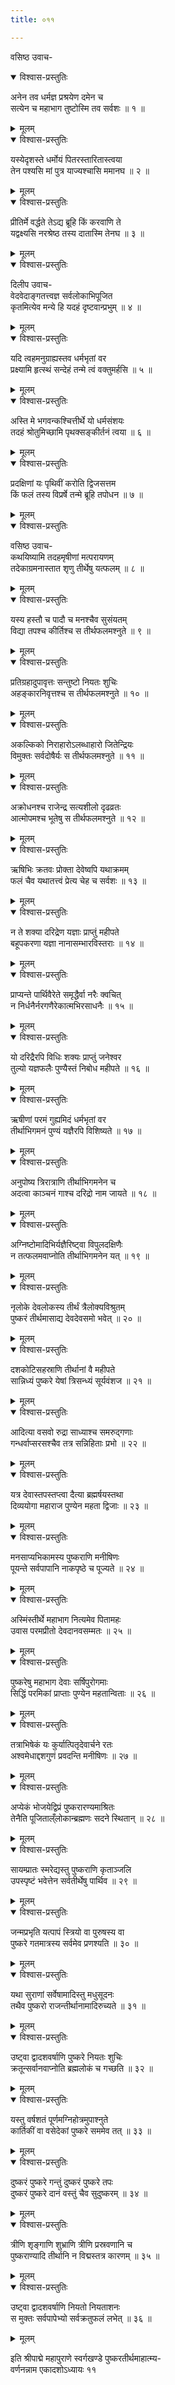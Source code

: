 ```yaml
---
title: ०११

---
```

वसिष्ठ उवाच-  

<details open><summary>विश्वास-प्रस्तुतिः</summary>

अनेन तव धर्मज्ञ प्रश्रयेण दमेन च  
सत्येन च महाभाग तुष्टोस्मि तव सर्वशः ॥ १ ॥
</details>

<details><summary>मूलम्</summary>

अनेन तव धर्मज्ञ प्रश्रयेण दमेन च  
सत्येन च महाभाग तुष्टोस्मि तव सर्वशः ॥ १ ॥
</details>



<details open><summary>विश्वास-प्रस्तुतिः</summary>

यस्येदृशस्ते धर्मोयं पितरस्तारितास्त्वया  
तेन पश्यसि मां पुत्र याज्यश्चासि ममानघ ॥ २ ॥
</details>

<details><summary>मूलम्</summary>

यस्येदृशस्ते धर्मोयं पितरस्तारितास्त्वया  
तेन पश्यसि मां पुत्र याज्यश्चासि ममानघ ॥ २ ॥
</details>



<details open><summary>विश्वास-प्रस्तुतिः</summary>

प्रीतिर्मे वर्द्धते तेऽद्य ब्रूहि किं करवाणि ते  
यद्वक्ष्यसि नरश्रेष्ठ तस्य दातास्मि तेनघ ॥ ३ ॥
</details>

<details><summary>मूलम्</summary>

प्रीतिर्मे वर्द्धते तेऽद्य ब्रूहि किं करवाणि ते  
यद्वक्ष्यसि नरश्रेष्ठ तस्य दातास्मि तेनघ ॥ ३ ॥
</details>



<details open><summary>विश्वास-प्रस्तुतिः</summary>

दिलीप उवाच-  
वेदवेदाङ्गतत्त्वज्ञ सर्वलोकाभिपूजित  
कृतमित्येव मन्ये हि यदहं दृष्टवान्प्रभुम् ॥ ४ ॥
</details>

<details><summary>मूलम्</summary>

दिलीप उवाच-  
वेदवेदाङ्गतत्त्वज्ञ सर्वलोकाभिपूजित  
कृतमित्येव मन्ये हि यदहं दृष्टवान्प्रभुम् ॥ ४ ॥
</details>



<details open><summary>विश्वास-प्रस्तुतिः</summary>

यदि त्वहमनुग्राह्यस्तव धर्मभृतां वर  
प्रक्ष्यामि हृत्स्थं सन्देहं तन्मे त्वं वक्तुमर्हसि ॥ ५ ॥
</details>

<details><summary>मूलम्</summary>

यदि त्वहमनुग्राह्यस्तव धर्मभृतां वर  
प्रक्ष्यामि हृत्स्थं सन्देहं तन्मे त्वं वक्तुमर्हसि ॥ ५ ॥
</details>



<details open><summary>विश्वास-प्रस्तुतिः</summary>

अस्ति मे भगवन्कश्चित्तीर्थे यो धर्मसंशयः  
तदहं श्रोतुमिच्छामि पृथक्सङ्कीर्तनं त्वया ॥ ६ ॥
</details>

<details><summary>मूलम्</summary>

अस्ति मे भगवन्कश्चित्तीर्थे यो धर्मसंशयः  
तदहं श्रोतुमिच्छामि पृथक्सङ्कीर्तनं त्वया ॥ ६ ॥
</details>



<details open><summary>विश्वास-प्रस्तुतिः</summary>

प्रदक्षिणां यः पृथिवीं करोति द्विजसत्तम  
किं फलं तस्य विप्रर्षे तन्मे ब्रूहि तपोधन ॥ ७ ॥
</details>

<details><summary>मूलम्</summary>

प्रदक्षिणां यः पृथिवीं करोति द्विजसत्तम  
किं फलं तस्य विप्रर्षे तन्मे ब्रूहि तपोधन ॥ ७ ॥
</details>



<details open><summary>विश्वास-प्रस्तुतिः</summary>

वसिष्ठ उवाच-  
कथयिष्यामि तदहमृषीणां मत्परायणम्  
तदेकाग्रमनास्तात शृणु तीर्थेषु यत्फलम् ॥ ८ ॥
</details>

<details><summary>मूलम्</summary>

वसिष्ठ उवाच-  
कथयिष्यामि तदहमृषीणां मत्परायणम्  
तदेकाग्रमनास्तात शृणु तीर्थेषु यत्फलम् ॥ ८ ॥
</details>



<details open><summary>विश्वास-प्रस्तुतिः</summary>

यस्य हस्तौ च पादौ च मनश्चैव सुसंयतम्  
विद्या तपश्च कीर्तिश्च स तीर्थफलमश्नुते ॥ ९ ॥
</details>

<details><summary>मूलम्</summary>

यस्य हस्तौ च पादौ च मनश्चैव सुसंयतम्  
विद्या तपश्च कीर्तिश्च स तीर्थफलमश्नुते ॥ ९ ॥
</details>



<details open><summary>विश्वास-प्रस्तुतिः</summary>

प्रतिग्रहादुपावृत्तः सन्तुष्टो नियतः शुचिः  
अहङ्कारनिवृत्तश्च स तीर्थफलमश्नुते ॥ १० ॥
</details>

<details><summary>मूलम्</summary>

प्रतिग्रहादुपावृत्तः सन्तुष्टो नियतः शुचिः  
अहङ्कारनिवृत्तश्च स तीर्थफलमश्नुते ॥ १० ॥
</details>



<details open><summary>विश्वास-प्रस्तुतिः</summary>

अकल्किको निराहारोऽलब्धाहारो जितेन्द्रियः  
विमुक्तः सर्वदोषैर्यः स तीर्थफलमश्नुते ॥ ११ ॥
</details>

<details><summary>मूलम्</summary>

अकल्किको निराहारोऽलब्धाहारो जितेन्द्रियः  
विमुक्तः सर्वदोषैर्यः स तीर्थफलमश्नुते ॥ ११ ॥
</details>



<details open><summary>विश्वास-प्रस्तुतिः</summary>

अक्रोधनश्च राजेन्द्र सत्यशीलो दृढव्रतः  
आत्मोपमश्च भूतेषु स तीर्थफलमश्नुते ॥ १२ ॥
</details>

<details><summary>मूलम्</summary>

अक्रोधनश्च राजेन्द्र सत्यशीलो दृढव्रतः  
आत्मोपमश्च भूतेषु स तीर्थफलमश्नुते ॥ १२ ॥
</details>



<details open><summary>विश्वास-प्रस्तुतिः</summary>

ऋषिभिः क्रतवः प्रोक्ता देवेष्वपि यथाक्रमम्  
फलं चैव यथातत्त्वं प्रेत्य चेह च सर्वशः ॥ १३ ॥
</details>

<details><summary>मूलम्</summary>

ऋषिभिः क्रतवः प्रोक्ता देवेष्वपि यथाक्रमम्  
फलं चैव यथातत्त्वं प्रेत्य चेह च सर्वशः ॥ १३ ॥
</details>



<details open><summary>विश्वास-प्रस्तुतिः</summary>

न ते शक्या दरिद्रेण यज्ञाः प्राप्तुं महीपते  
बहूपकरणा यज्ञा नानासम्भारविस्तराः ॥ १४ ॥
</details>

<details><summary>मूलम्</summary>

न ते शक्या दरिद्रेण यज्ञाः प्राप्तुं महीपते  
बहूपकरणा यज्ञा नानासम्भारविस्तराः ॥ १४ ॥
</details>



<details open><summary>विश्वास-प्रस्तुतिः</summary>

प्राप्यन्ते पार्थिवैरेते समृद्धैर्वा नरैः क्वचित्  
न निर्धनैर्नरगणैरेकात्मभिरसाधनैः ॥ १५ ॥
</details>

<details><summary>मूलम्</summary>

प्राप्यन्ते पार्थिवैरेते समृद्धैर्वा नरैः क्वचित्  
न निर्धनैर्नरगणैरेकात्मभिरसाधनैः ॥ १५ ॥
</details>



<details open><summary>विश्वास-प्रस्तुतिः</summary>

यो दरिद्रैरपि विधिः शक्यः प्राप्तुं जनेश्वर  
तुल्यो यज्ञफलैः पुण्यैस्तं निबोध महीपते ॥ १६ ॥
</details>

<details><summary>मूलम्</summary>

यो दरिद्रैरपि विधिः शक्यः प्राप्तुं जनेश्वर  
तुल्यो यज्ञफलैः पुण्यैस्तं निबोध महीपते ॥ १६ ॥
</details>



<details open><summary>विश्वास-प्रस्तुतिः</summary>

ऋषीणां परमं गुह्यमिदं धर्मभृतां वर  
तीर्थाभिगमनं पुण्यं यज्ञैरपि विशिष्यते ॥ १७ ॥
</details>

<details><summary>मूलम्</summary>

ऋषीणां परमं गुह्यमिदं धर्मभृतां वर  
तीर्थाभिगमनं पुण्यं यज्ञैरपि विशिष्यते ॥ १७ ॥
</details>



<details open><summary>विश्वास-प्रस्तुतिः</summary>

अनुपोष्य त्रिरात्राणि तीर्थाभिगमनेन च  
अदत्वा काञ्चनं गाश्च दरिद्रो नाम जायते ॥ १८ ॥
</details>

<details><summary>मूलम्</summary>

अनुपोष्य त्रिरात्राणि तीर्थाभिगमनेन च  
अदत्वा काञ्चनं गाश्च दरिद्रो नाम जायते ॥ १८ ॥
</details>



<details open><summary>विश्वास-प्रस्तुतिः</summary>

अग्निष्टोमादिभिर्यज्ञैरिष्ट्वा विपुलदक्षिणैः  
न तत्फलमवाप्नोति तीर्थाभिगमनेन यत् ॥ १९ ॥
</details>

<details><summary>मूलम्</summary>

अग्निष्टोमादिभिर्यज्ञैरिष्ट्वा विपुलदक्षिणैः  
न तत्फलमवाप्नोति तीर्थाभिगमनेन यत् ॥ १९ ॥
</details>



<details open><summary>विश्वास-प्रस्तुतिः</summary>

नृलोके देवलोकस्य तीर्थं त्रैलोक्यविश्रुतम्  
पुष्करं तीर्थमासाद्य देवदेवसमो भवेत् ॥ २० ॥
</details>

<details><summary>मूलम्</summary>

नृलोके देवलोकस्य तीर्थं त्रैलोक्यविश्रुतम्  
पुष्करं तीर्थमासाद्य देवदेवसमो भवेत् ॥ २० ॥
</details>



<details open><summary>विश्वास-प्रस्तुतिः</summary>

दशकोटिसहस्राणि तीर्थानां वै महीपते  
सान्निध्यं पुष्करे येषां त्रिसन्ध्यं सूर्यवंशज ॥ २१ ॥
</details>

<details><summary>मूलम्</summary>

दशकोटिसहस्राणि तीर्थानां वै महीपते  
सान्निध्यं पुष्करे येषां त्रिसन्ध्यं सूर्यवंशज ॥ २१ ॥
</details>



<details open><summary>विश्वास-प्रस्तुतिः</summary>

आदित्या वसवो रुद्रा साध्याश्च समरुद्गणाः  
गन्धर्वाप्सरसश्चैव तत्र सन्निहिताः प्रभो ॥ २२ ॥
</details>

<details><summary>मूलम्</summary>

आदित्या वसवो रुद्रा साध्याश्च समरुद्गणाः  
गन्धर्वाप्सरसश्चैव तत्र सन्निहिताः प्रभो ॥ २२ ॥
</details>



<details open><summary>विश्वास-प्रस्तुतिः</summary>

यत्र देवास्तपस्तप्त्वा दैत्या ब्रह्मर्षयस्तथा  
दिव्ययोगा महाराज पुण्येन महता द्विजाः ॥ २३ ॥
</details>

<details><summary>मूलम्</summary>

यत्र देवास्तपस्तप्त्वा दैत्या ब्रह्मर्षयस्तथा  
दिव्ययोगा महाराज पुण्येन महता द्विजाः ॥ २३ ॥
</details>



<details open><summary>विश्वास-प्रस्तुतिः</summary>

मनसाप्यभिकामस्य पुष्कराणि मनीषिणः  
पूयन्ते सर्वपापानि नाकपृष्ठे च पूज्यते ॥ २४ ॥
</details>

<details><summary>मूलम्</summary>

मनसाप्यभिकामस्य पुष्कराणि मनीषिणः  
पूयन्ते सर्वपापानि नाकपृष्ठे च पूज्यते ॥ २४ ॥
</details>



<details open><summary>विश्वास-प्रस्तुतिः</summary>

अस्मिंस्तीर्थे महाभाग नित्यमेव पितामहः  
उवास परमप्रीतो देवदानवसम्मतः ॥ २५ ॥
</details>

<details><summary>मूलम्</summary>

अस्मिंस्तीर्थे महाभाग नित्यमेव पितामहः  
उवास परमप्रीतो देवदानवसम्मतः ॥ २५ ॥
</details>



<details open><summary>विश्वास-प्रस्तुतिः</summary>

पुष्करेषु महाभाग देवाः सर्षिपुरोगमाः  
सिद्धिं परमिकां प्राप्ताः पुण्येन महतान्विताः ॥ २६ ॥
</details>

<details><summary>मूलम्</summary>

पुष्करेषु महाभाग देवाः सर्षिपुरोगमाः  
सिद्धिं परमिकां प्राप्ताः पुण्येन महतान्विताः ॥ २६ ॥
</details>



<details open><summary>विश्वास-प्रस्तुतिः</summary>

तत्राभिषेकं यः कुर्यात्पितृदेवार्चने रतः  
अश्वमेधाद्दशगुणं प्रवदन्ति मनीषिणः ॥ २७ ॥
</details>

<details><summary>मूलम्</summary>

तत्राभिषेकं यः कुर्यात्पितृदेवार्चने रतः  
अश्वमेधाद्दशगुणं प्रवदन्ति मनीषिणः ॥ २७ ॥
</details>



<details open><summary>विश्वास-प्रस्तुतिः</summary>

अप्येकं भोजयेद्विप्रं पुष्करारण्यमाश्रितः  
तेनैति पूजिताल्ँलोकान्ब्रह्मणः सदने स्थितान् ॥ २८ ॥
</details>

<details><summary>मूलम्</summary>

अप्येकं भोजयेद्विप्रं पुष्करारण्यमाश्रितः  
तेनैति पूजिताल्ँलोकान्ब्रह्मणः सदने स्थितान् ॥ २८ ॥
</details>



<details open><summary>विश्वास-प्रस्तुतिः</summary>

सायम्प्रातः स्मरेद्यस्तु पुष्कराणि कृताञ्जलि  
उपस्पृष्टं भवेत्तेन सर्वतीर्थेषु पार्थिव ॥ २९ ॥
</details>

<details><summary>मूलम्</summary>

सायम्प्रातः स्मरेद्यस्तु पुष्कराणि कृताञ्जलि  
उपस्पृष्टं भवेत्तेन सर्वतीर्थेषु पार्थिव ॥ २९ ॥
</details>



<details open><summary>विश्वास-प्रस्तुतिः</summary>

जन्मप्रभृति यत्पापं स्त्रियो वा पुरुषस्य वा  
पुष्करे गतमात्रस्य सर्वमेव प्रणश्यति ॥ ३० ॥
</details>

<details><summary>मूलम्</summary>

जन्मप्रभृति यत्पापं स्त्रियो वा पुरुषस्य वा  
पुष्करे गतमात्रस्य सर्वमेव प्रणश्यति ॥ ३० ॥
</details>



<details open><summary>विश्वास-प्रस्तुतिः</summary>

यथा सुराणां सर्वेषामादिस्तु मधुसूदनः  
तथैव पुष्करो राजन्तीर्थानामादिरुच्यते ॥ ३१ ॥
</details>

<details><summary>मूलम्</summary>

यथा सुराणां सर्वेषामादिस्तु मधुसूदनः  
तथैव पुष्करो राजन्तीर्थानामादिरुच्यते ॥ ३१ ॥
</details>



<details open><summary>विश्वास-प्रस्तुतिः</summary>

उष्ट्वा द्वादशवर्षाणि पुष्करे नियतः शुचिः  
क्रतून्सर्वानवाप्नोति ब्रह्मलोकं च गच्छति ॥ ३२ ॥
</details>

<details><summary>मूलम्</summary>

उष्ट्वा द्वादशवर्षाणि पुष्करे नियतः शुचिः  
क्रतून्सर्वानवाप्नोति ब्रह्मलोकं च गच्छति ॥ ३२ ॥
</details>



<details open><summary>विश्वास-प्रस्तुतिः</summary>

यस्तु वर्षशतं पूर्णमग्निहोत्रमुपाश्नुते  
कार्तिकीं वा वसेदेकां पुष्करे सममेव तत् ॥ ३३ ॥
</details>

<details><summary>मूलम्</summary>

यस्तु वर्षशतं पूर्णमग्निहोत्रमुपाश्नुते  
कार्तिकीं वा वसेदेकां पुष्करे सममेव तत् ॥ ३३ ॥
</details>



<details open><summary>विश्वास-प्रस्तुतिः</summary>

दुष्करं पुष्करे गन्तुं दुष्करं पुष्करे तपः  
दुष्करं पुष्करे दानं वस्तुं चैव सुदुष्करम् ॥ ३४ ॥
</details>

<details><summary>मूलम्</summary>

दुष्करं पुष्करे गन्तुं दुष्करं पुष्करे तपः  
दुष्करं पुष्करे दानं वस्तुं चैव सुदुष्करम् ॥ ३४ ॥
</details>



<details open><summary>विश्वास-प्रस्तुतिः</summary>

त्रीणि शृङ्गाणि शुभ्राणि त्रीणि प्रस्रवणानि च  
पुष्कराण्यादि तीर्थानि न विद्मस्तत्र कारणम् ॥ ३५ ॥
</details>

<details><summary>मूलम्</summary>

त्रीणि शृङ्गाणि शुभ्राणि त्रीणि प्रस्रवणानि च  
पुष्कराण्यादि तीर्थानि न विद्मस्तत्र कारणम् ॥ ३५ ॥
</details>



<details open><summary>विश्वास-प्रस्तुतिः</summary>

उष्ट्वा द्वादशवर्षाणि नियतो नियताशनः  
स मुक्तः सर्वपापेभ्यो सर्वक्रतुफलं लभेत् ॥ ३६ ॥
</details>

<details><summary>मूलम्</summary>

उष्ट्वा द्वादशवर्षाणि नियतो नियताशनः  
स मुक्तः सर्वपापेभ्यो सर्वक्रतुफलं लभेत् ॥ ३६ ॥
</details>


इति श्रीपाद्मे महापुराणे स्वर्गखण्डे पुष्करतीर्थमाहात्म्य-  
वर्णनन्नाम एकादशोऽध्यायः ११